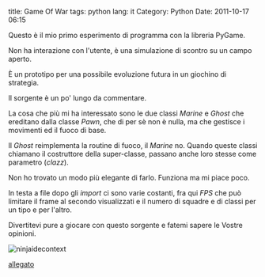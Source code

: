 title: Game Of War
tags: python
lang: it
Category: Python
Date: 2011-10-17 06:15

Questo è il mio primo esperimento di programma con la libreria PyGame.

Non ha interazione con l'utente, è una simulazione di scontro su un campo aperto.

È un prototipo per una possibile evoluzione futura in un giochino di strategia.

Il sorgente è un po' lungo da commentare.

La cosa che più mi ha interessato sono le due classi *Marine* e *Ghost* che ereditano dalla classe *Pawn*, che di per sè non è nulla, ma che gestisce i movimenti ed il fuoco di base.

Il *Ghost* reimplementa la routine di fuoco, il *Marine* no.
Quando queste classi chiamano il costruttore della super-classe, passano anche loro stesse come parametro (*clazz*). 

Non ho trovato un modo più elegante di farlo. Funziona ma mi piace poco.

In testa a file dopo gli *import* ci sono varie costanti, fra qui *FPS* che può limitare il frame al secondo visualizzati e il numero di squadre e di classi per un tipo e per l'altro.

Divertitevi pure a giocare con questo sorgente e fatemi sapere le Vostre opinioni.

![ninjaidecontext]({filename}/images/gameofwar.png)

[allegato]({filename}/extras/GameOfWar.rar)
